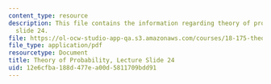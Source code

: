 ```yaml
---
content_type: resource
description: This file contains the information regarding theory of probability, lecture
  slide 24.
file: https://ol-ocw-studio-app-qa.s3.amazonaws.com/courses/18-175-theory-of-probability-spring-2014/12e6cfba188d477ea00d5811709bdd91_MIT18_175S14_Lecture24.pdf
file_type: application/pdf
resourcetype: Document
title: Theory of Probability, Lecture Slide 24
uid: 12e6cfba-188d-477e-a00d-5811709bdd91
---
```

